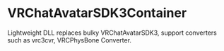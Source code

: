 # VRChatAvatarSDK3Container
Lightweight DLL replaces bulky VRChatAvatarSDK3, support converters such as vrc3cvr, VRCPhysBone Converter.
